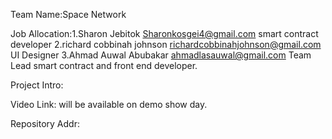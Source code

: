 
Team Name:Space Network

Job Allocation:1.Sharon Jebitok 
Sharonkosgei4@gmail.com smart contract developer
2.richard cobbinah johnson richardcobbinahjohnson@gmail.com UI Designer
3.Ahmad Auwal Abubakar
ahmadlasauwal@gmail.com Team Lead smart contract and front end developer.

Project Intro: 

Video Link: will be available on demo show day.

Repository Addr:
